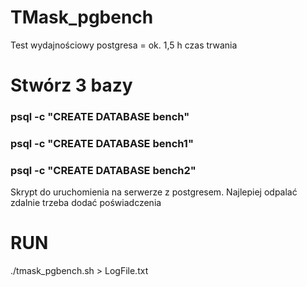 # TMask_pgbench
Test wydajnościowy postgresa = ok. 1,5 h czas trwania


# Stwórz 3 bazy

### psql -c "CREATE DATABASE bench"
### psql -c "CREATE DATABASE bench1"
### psql -c "CREATE DATABASE bench2"

Skrypt do uruchomienia na serwerze z postgresem. Najlepiej odpalać zdalnie trzeba dodać poświadczenia

# RUN
./tmask_pgbench.sh > LogFile.txt
